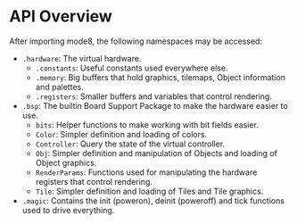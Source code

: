 
# API Overview
After importing mode8, the following namespaces may be accessed:

* `.hardware`: The virtual hardware.
    * `.constants`: Useful constants used everywhere else.
    * `.memory`: Big buffers that hold graphics, tilemaps, Object information and palettes.
    * `.registers`: Smaller buffers and variables that control rendering.
* `.bsp`: The builtin Board Support Package to make the hardware easier to use.
    * `bits`: Helper functions to make working with bit fields easier.
    * `Color`: Simpler definition and loading of colors.
    * `Controller`: Query the state of the virtual controller.
    * `Obj`: Simpler definition and manipulation of Objects and loading of Object graphics.
    * `RenderParams`: Functions used for manipulating the hardware registers that control rendering.
    * `Tile`: Simpler definition and loading of Tiles and Tile graphics.
* `.magic`: Contains the init (poweron), deinit (poweroff) and tick functions used to drive everything.